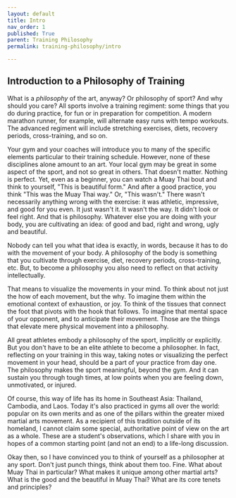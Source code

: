 ```yaml
---
layout: default
title: Intro
nav_order: 1
published: True
parent: Training Philosophy
permalink: training-philosophy/intro

---
```


## Introduction to a Philosophy of Training

What is a *philosophy* of the art, anyway? Or philosophy of sport? And why should you care?
All sports involve a training regiment: some things that you do during practice, for fun or in
preparation for competition. A modern marathon runner, for example, will alternate easy runs
with tempo workouts. The advanced regiment will include stretching exercises, diets, recovery
periods, cross-training, and so on.

Your gym and your coaches will introduce you to many of the specific elements particular to
their training schedule. However, none of these disciplines alone amount to an art. Your local
gym may be great in some aspect of the sport, and not so great in others. That doesn't matter.
Nothing is perfect. Yet, even as a beginner, you can watch a Muay Thai bout and think to
yourself, "This is beautiful form." And after a good practice, you think "This was the Muay
Thai way." Or, "This wasn't." There wasn't necessarily anything wrong with the exercise: it was
athletic, impressive, and good for you even. It just wasn't it. It wasn't the way. It didn't
look or feel right. And that is philosophy. Whatever else you are doing with your body, you are
cultivating an idea: of good and bad, right and wrong, ugly and beautiful.

Nobody can tell you what that idea is exactly, in words, because it has to do with the movement
of your body. A philosophy of the body is something that you cultivate through exercise, diet,
recovery periods, cross-training, etc. But, to become a philosophy you also need to reflect on
that activity intellectually.

That means to visualize the movements in your mind. To think about not just the how of each
movement, but the why. To imagine them within the emotional context of exhaustion, or joy. To
think of the tissues that connect the foot that pivots with the hook that follows. To imagine
that mental space of your opponent, and to anticipate their movement. Those are the things that
elevate mere physical movement into a philosophy.

All great athletes embody a philosophy of the sport, implicitly or explicitly. But you don't
have to be an elite athlete to become a philosopher. In fact, reflecting on your training in
this way, taking notes or visualizing the perfect movement in your head, should be a part of
your practice from day one. The philosophy makes the sport meaningful, beyond the gym. And it
can sustain you through tough times, at low points when you are feeling down, unmotivated, or
injured.

Of course, this way of life has its home in Southeast Asia: Thailand, Cambodia, and Laos. Today
it's also practiced in gyms all over the world: popular on its own merits and as one of the
pillars within the greater mixed martial arts movement. As a recipient of this tradition
outside of its homeland, I cannot claim some special, authoritative point of view on the art as
a whole. These are a student's observations, which I share with you in hopes of a common
starting point (and not an end) to a life-long discussion.

Okay then, so I have convinced you to think of yourself as a philosopher at any sport. Don't
just punch things, think about them too. Fine. What about Muay Thai in particular? What makes
it unique among other martial arts? What is the good and the beautiful in Muay Thai? What are
its core tenets and principles?

